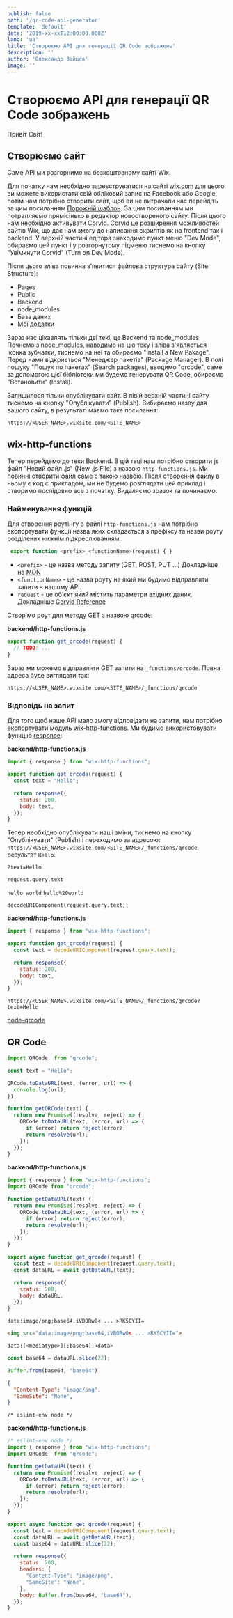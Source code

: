 ```yaml
---
publish: false
path: '/qr-code-api-generator'
template: 'default'
date: '2019-xx-xxT12:00:00.000Z'
lang: 'ua'
title: 'Створюємо API для генерації QR Code зображень'
description: ''
author: 'Олександр Зайцев'
image: ''
---
```


# Створюємо API для генерації QR Code зображень

Привіт Світ!

## Створюємо сайт

Саме API ми розгорнимо на безкоштовному сайті Wix.

Для початку нам необхідно зареєструватися на сайті [wix.com](https://uk.wix.com) для цього ви можете використати свій обліковий запис на Facebook або Google, потім нам потрібно створити сайт, щоб ви не витрачали час перейдіть за цим посиланням [Порожнiй шаблон](https://editor.wix.com/html/editor/web/renderer/new?siteId=cbf36d3a-49d0-41c2-9482-1bb58d5fdda3&metaSiteId=a573279f-ae6f-46d1-8556-7c93ae9b2c84). За цим посиланням ми потрапляємо прямісінько в редактор новоствореного сайту. Після цього нам необхідно активувати Corvid. Corvid це розширення можливостей сайтів Wix, що дає нам змогу до написання скриптів як на frontend так і backend. У верхній частині едітора знаходимо пункт меню "Dev Mode", обираємо цей пункт і у розгорнутому підменю тиснемо на кнопку "Увімкнути Corvid" (Turn on Dev Mode).

Після цього зліва повинна з'явитися файлова структура сайту (Site Structure):

- Pages
- Public
- Backend
- node_modules
- База даних
- Мої додатки

Зараз нас цікавлять тільки дві текі, це Backend та node_modules. Почнемо з node_modules, наводимо на цю теку і зліва з'являється іконка зубчатки, тиснемо на неї та обираємо "Install a New Pakage". Перед нами відкриється "Менеджер пакетів" (Package Manager). В полі пошуку "Пошук по пакетах" (Search packages), вводимо "qrcode", саме за допомогою цієї бібліотеки ми будемо генерувати QR Code, обираємо "Встановити" (Install).

Залишилося тільки опублікувати сайт. В лівій верхній частині сайту тиснемо на кнопку "Опублікувати" (Publish). Вибираємо назву для вашого сайту, в результаті маємо таке посилання:

```
https://<USER_NAME>.wixsite.com/<SITE_NAME>
```

## wix-http-functions

Тепер перейдемо до теки Backend. В цій теці нам потрібно створити js файл "Hовий файл .js" (New .js File) з назвою `http-functions.js`. Ми повинні створити файл саме с такою назвою. Після створення файлу в ньому є код с прикладом, ми не будемо розглядати цей приклад і створимо послідовно все з початку. Видаляємо зразок та починаємо.

### Найменування функцій

Для створення роутінгу в файлі `http-functions.js` нам потрібно експортувати функції назва яких складається з префіксу та назви роуту розділених нижнім підкреслюванням.

```js
 export function <prefix>_<functionName>(request) { }
```

- `<prefix>` - це назва методу запиту (GET, POST, PUT ...) Докладніше на [MDN](https://developer.mozilla.org/uk/docs/Web/HTTP/Methods)
- `<functionName>` - це назва роуту на який ми будимо відправляти запити в нашому API.
- `request` - це oб'єкт який містить параметри вхідних даних. Докладніше [Corvid Reference](https://www.wix.com/corvid/reference/wix-http-functions.WixHttpFunctionRequest.html)

Створімо роут для методу GET з назвою qrcode:

**backend/http-functions.js**

```js
export function get_qrcode(request) {
  // TODO: ...
}
```

Зараз ми можемо відправляти GET запити на `_functions/qrcode`. Повна адреса буде виглядати так:

```
https://<USER_NAME>.wixsite.com/<SITE_NAME>/_functions/qrcode
```

### Відповідь на запит

Для того щоб наше API мало змогу відповідати на запити, нам потрібно експортувати модуль [wix-http-functions](https://www.wix.com/corvid/reference/wix-http-functions.html). Ми будимо використовувати функцію [response](https://www.wix.com/corvid/reference/wix-http-functions.html#response):

**backend/http-functions.js**
```js
import { response } from "wix-http-functions";

export function get_qrcode(request) {
  const text = "Hello";

  return response({
    status: 200,
    body: text,
  });
}
```

Тепер необхідно опублікувати наші зміни, тиснемо на кнопку "Опублікувати" (Publish) і переходимо за адресою: `https://<USER_NAME>.wixsite.com/<SITE_NAME>/_functions/qrcode`, результат `Hello`.

`?text=Hello`

`request.query.text`

`hello world` `hello%20world`

`decodeURIComponent(request.query.text);`

**backend/http-functions.js**
```js
import { response } from "wix-http-functions";

export function get_qrcode(request) {
  const text = decodeURIComponent(request.query.text);

  return response({
    status: 200,
    body: text,
  });
}
```

```
https://<USER_NAME>.wixsite.com/<SITE_NAME>/_functions/qrcode?text=Hello
```

[node-qrcode](https://github.com/soldair/node-qrcode)

## QR Code

```js
import QRCode  from "qrcode";

const text = "Hello";

QRCode.toDataURL(text, (error, url) => {
  console.log(url);
});
```

```js
function getQRCode(text) {
  return new Promise((resolve, reject) => {
    QRCode.toDataURL(text, (error, url) => {
      if (error) return reject(error);
      return resolve(url);
    });
  });
}
```

**backend/http-functions.js**
```js
import { response } from "wix-http-functions";
import QRCode from "qrcode";

function getDataURL(text) {
  return new Promise((resolve, reject) => {
    QRCode.toDataURL(text, (error, url) => {
      if (error) return reject(error);
      return resolve(url);
    });
  });
}

export async function get_qrcode(request) {
  const text = decodeURIComponent(request.query.text);
  const dataURL = await getDataURL(text);

  return response({
    status: 200,
    body: dataURL,
  });
}
```
```
data:image/png;base64,iVBORw0< ... >RK5CYII=
```

```html
<img src="data:image/png;base64,iVBORw0< ... >RK5CYII=">
```

```
data:[<mediatype>][;base64],<data>
```

```js
const base64 = dataURL.slice(22);
```

```js
Buffer.from(base64, "base64");
```

```json
{
  "Content-Type": "image/png",
  "SameSite": "None",
}
```

`/* eslint-env node */`

**backend/http-functions.js**
```js
/* eslint-env node */
import { response } from "wix-http-functions";
import QRCode  from "qrcode";

function getDataURL(text) {
  return new Promise((resolve, reject) => {
    QRCode.toDataURL(text, (error, url) => {
      if (error) return reject(error);
      return resolve(url);
    });
  });
}

export async function get_qrcode(request) {
  const text = decodeURIComponent(request.query.text);
  const dataURL = await getDataURL(text);
  const base64 = dataURL.slice(22);

  return response({
    status: 200,
    headers: {
      "Content-Type": "image/png",
      "SameSite": "None",
    },
    body: Buffer.from(base64, "base64"),
  });
}
```
